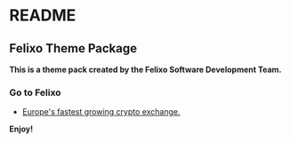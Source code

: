 # README

## Felixo Theme Package

**This is a theme pack created by the Felixo Software Development Team.**

### Go to Felixo

- [Europe's fastest growing crypto exchange.](https://www.felixo.com)

**Enjoy!**
